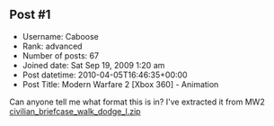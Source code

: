 ## Post #1
- Username: Caboose
- Rank: advanced
- Number of posts: 67
- Joined date: Sat Sep 19, 2009 1:20 am
- Post datetime: 2010-04-05T16:46:35+00:00
- Post Title: Modern Warfare 2 [Xbox 360] - Animation

Can anyone tell me what format this is in? I've extracted it from MW2
[civilian_briefcase_walk_dodge_l.zip](https://xentaxbackup.github.io/file/2911_civilian_briefcase_walk_dodge_l.zip)
